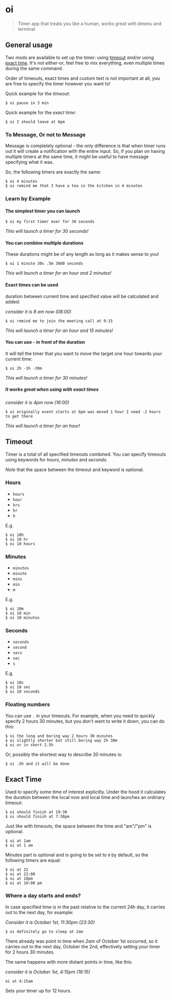 # oi

> Timer app that treats you like a human, works great with dmenu and terminal

## General usage

Two mods are available to set up the timer: using 
[timeout](#timeout) _and_/_or_ using [exact time](#exact-time). 
It's not either-or, feel free to mix everything, even multiple 
times during the same command.

Order of timeouts, exact times and custom text is not important at all, 
you are free to specify the timer however you want to!

Quick example for the _timeout_:

```
$ oi pause in 3 min
```

Quick example for the _exact time_:

```
$ oi I should leave at 6pm
```

### To Message, Or not to Message
 
Message is completely optional - the only difference is that when timer 
runs out it will create a notification with the entire input. So, 
if you plan on having multiple timers at the same time, it might be 
useful to have message specifying what it was.

So, the following timers are exactly the same:

```
$ oi 4 minutes
$ oi remind me that I have a tea in the kitchen in 4 minutes
```

### Learn by Example

#### The simplest timer you can launch

```
$ oi my first timer ever for 30 seconds
```

_This will launch a timer for 30 seconds!_

#### You can combine multiple durations

These durations might be of any length as long as it makes sense to you!

```
$ oi 1 minute 30s .5m 3600 seconds
```

_This will launch a timer for an hour and 2 minutes!_

#### Exact times can be used

duration between current time and specified value will be
calculated and added:

_consider it is 8 am now (08:00)_

```
$ oi remind me to join the meeting call at 9:15
```

_This will launch a timer for an hour and 15 minutes!_

#### You can use `-` in front of the duration 

It will tell the timer that you want to move the target one hour towards your current time:

```
$ oi 2h -1h -30m
```

_This will launch a timer for 30 minutes!_

##### It works great when using with exact times

_consider it is 4pm now (16:00)_

```
$ oi originally event starts at 6pm was moved 1 hour I need -2 hours to get there
```

_This will launch a timer for an hour!_

## Timeout

Timer is a total of all specified timeouts combined. You can specify
timeouts using keywords for _hours_, _minutes_ and _seconds_.

_Note_ that the space between the timeout and keyword is optional.

### Hours

- `hours`
- `hour`
- `hrs`
- `hr`
- `h`

E.g.

```
$ oi 10h
$ oi 10 hr
$ oi 10 hours
```

### Minutes

- `minutes`
- `minute`
- `mins`
- `min`
- `m`

E.g.

```
$ oi 10m
$ oi 10 min
$ oi 10 minutes
```

### Seconds

- `seconds`
- `second`
- `secs`
- `sec`
- `s`

E.g.

```
$ oi 10s
$ oi 10 sec
$ oi 10 seconds
```

### Floating numbers

You can use `.` in your timeouts. For example, when you need to quickly specify
2 hours 30 minutes, but you don't want to write it down, you can do this:

```
$ oi the long and boring way 2 hours 30 minutes
$ oi slightly shorter but still boring way 2h 30m
$ oi or in short 2.5h
```

Or, possibly the shortest way to describe 30 minutes is:

```
$ oi .5h and it will be done
```

## Exact Time

Used to specify some time of interest explicitly. Under the hood it 
calculates the duration between the local _now_ and local time and 
launches an ordinary timeout:

```
$ oi should finish at 19:30
$ oi should finish at 7:30pm
```

Just like with timeouts, the space between the time and "am"/"pm"
is optional.

```
$ oi at 1am
$ oi at 1 am
```

Minutes part is optional and is going to be set to `0` by default, so
the following timers are equal:

```
$ oi at 22
$ oi at 22:00
$ oi at 10pm
$ oi at 10:00 pm
```

### Where a day starts and ends?

In case specified time is in the past relative to the current 24h day, 
it carries out to the next day, for example:

_Consider it is October 1st, 11:30pm (23:30)_

```
$ oi definitely go to sleep at 2am
```

There already was point in time when _2am_ of October 1st occurred, so
it carries out to the next day, October the 2nd, effectively setting your
timer for 2 hours 30 minutes.

The same happens with more distant points in time, like this:

_consider it is October 1st, 4:15pm (16:15)_

```
oi at 4:15am
```

Sets your timer up for 12 hours.
